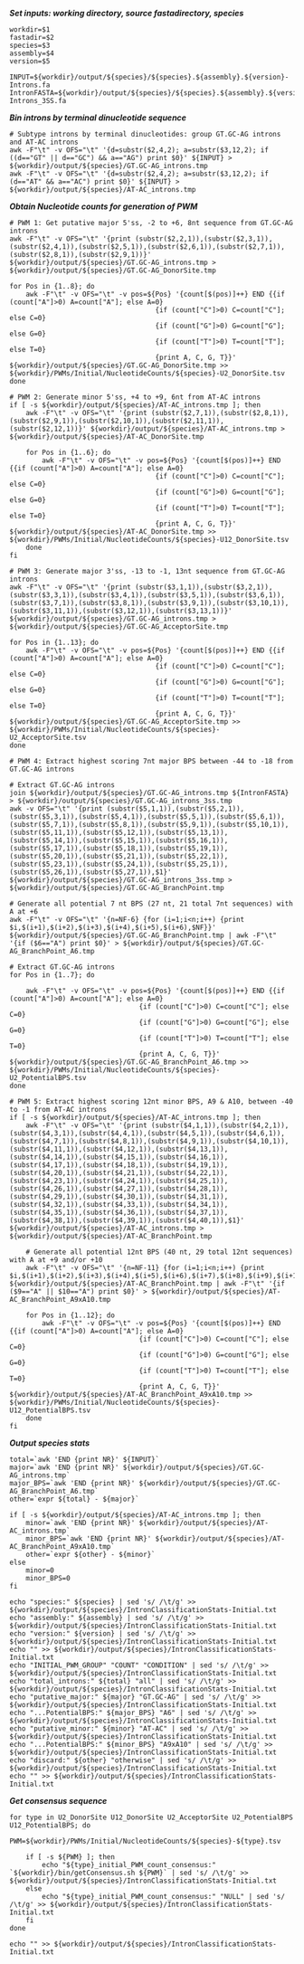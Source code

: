 ***Set inputs: working directory, source fastadirectory, species***

	workdir=$1
	fastadir=$2
	species=$3
	assembly=$4
	version=$5

	INPUT=${workdir}/output/${species}/${species}.${assembly}.${version}-Introns.fa
	IntronFASTA=${workdir}/output/${species}/${species}.${assembly}.${version}-Introns_3SS.fa

***Bin introns by terminal dinucleotide sequence***
	
	# Subtype introns by terminal dinucleotides: group GT.GC-AG introns and AT-AC introns
	awk -F"\t" -v OFS="\t" '{d=substr($2,4,2); a=substr($3,12,2); if ((d=="GT" || d=="GC") && a=="AG") print $0}' ${INPUT} > ${workdir}/output/${species}/GT.GC-AG_introns.tmp
	awk -F"\t" -v OFS="\t" '{d=substr($2,4,2); a=substr($3,12,2); if (d=="AT" && a=="AC") print $0}' ${INPUT} > ${workdir}/output/${species}/AT-AC_introns.tmp

***Obtain Nucleotide counts for generation of PWM***
	
	# PWM 1: Get putative major 5'ss, -2 to +6, 8nt sequence from GT.GC-AG introns
	awk -F"\t" -v OFS="\t" '{print (substr($2,2,1)),(substr($2,3,1)),(substr($2,4,1)),(substr($2,5,1)),(substr($2,6,1)),(substr($2,7,1)),(substr($2,8,1)),(substr($2,9,1))}' ${workdir}/output/${species}/GT.GC-AG_introns.tmp > ${workdir}/output/${species}/GT.GC-AG_DonorSite.tmp

	for Pos in {1..8}; do
		awk -F"\t" -v OFS="\t" -v pos=${Pos} '{count[$(pos)]++} END {{if (count["A"]>0) A=count["A"]; else A=0}
										{if (count["C"]>0) C=count["C"]; else C=0}
										{if (count["G"]>0) G=count["G"]; else G=0}
										{if (count["T"]>0) T=count["T"]; else T=0}
										{print A, C, G, T}}' ${workdir}/output/${species}/GT.GC-AG_DonorSite.tmp >> ${workdir}/PWMs/Initial/NucleotideCounts/${species}-U2_DonorSite.tsv
	done

	# PWM 2: Generate minor 5'ss, +4 to +9, 6nt from AT-AC introns
	if [ -s ${workdir}/output/${species}/AT-AC_introns.tmp ]; then
		awk -F"\t" -v OFS="\t" '{print (substr($2,7,1)),(substr($2,8,1)),(substr($2,9,1)),(substr($2,10,1)),(substr($2,11,1)),(substr($2,12,1))}' ${workdir}/output/${species}/AT-AC_introns.tmp > ${workdir}/output/${species}/AT-AC_DonorSite.tmp

		for Pos in {1..6}; do
			awk -F"\t" -v OFS="\t" -v pos=${Pos} '{count[$(pos)]++} END {{if (count["A"]>0) A=count["A"]; else A=0}
										{if (count["C"]>0) C=count["C"]; else C=0}
										{if (count["G"]>0) G=count["G"]; else G=0}
										{if (count["T"]>0) T=count["T"]; else T=0}
										{print A, C, G, T}}' ${workdir}/output/${species}/AT-AC_DonorSite.tmp >> ${workdir}/PWMs/Initial/NucleotideCounts/${species}-U12_DonorSite.tsv
		done
	fi

	# PWM 3: Generate major 3'ss, -13 to -1, 13nt sequence from GT.GC-AG introns
	awk -F"\t" -v OFS="\t" '{print (substr($3,1,1)),(substr($3,2,1)),(substr($3,3,1)),(substr($3,4,1)),(substr($3,5,1)),(substr($3,6,1)),(substr($3,7,1)),(substr($3,8,1)),(substr($3,9,1)),(substr($3,10,1)),(substr($3,11,1)),(substr($3,12,1)),(substr($3,13,1))}' ${workdir}/output/${species}/GT.GC-AG_introns.tmp > ${workdir}/output/${species}/GT.GC-AG_AcceptorSite.tmp

	for Pos in {1..13}; do
		awk -F"\t" -v OFS="\t" -v pos=${Pos} '{count[$(pos)]++} END {{if (count["A"]>0) A=count["A"]; else A=0}
										{if (count["C"]>0) C=count["C"]; else C=0}
										{if (count["G"]>0) G=count["G"]; else G=0}
										{if (count["T"]>0) T=count["T"]; else T=0}
										{print A, C, G, T}}' ${workdir}/output/${species}/GT.GC-AG_AcceptorSite.tmp >> ${workdir}/PWMs/Initial/NucleotideCounts/${species}-U2_AcceptorSite.tsv
	done

	# PWM 4: Extract highest scoring 7nt major BPS between -44 to -18 from GT.GC-AG introns
	
	# Extract GT.GC-AG introns
	join ${workdir}/output/${species}/GT.GC-AG_introns.tmp ${IntronFASTA} > ${workdir}/output/${species}/GT.GC-AG_introns_3ss.tmp
	awk -v OFS="\t" '{print (substr($5,1,1)),(substr($5,2,1)),(substr($5,3,1)),(substr($5,4,1)),(substr($5,5,1)),(substr($5,6,1)),(substr($5,7,1)),(substr($5,8,1)),(substr($5,9,1)),(substr($5,10,1)),(substr($5,11,1)),(substr($5,12,1)),(substr($5,13,1)),(substr($5,14,1)),(substr($5,15,1)),(substr($5,16,1)),(substr($5,17,1)),(substr($5,18,1)),(substr($5,19,1)),(substr($5,20,1)),(substr($5,21,1)),(substr($5,22,1)),(substr($5,23,1)),(substr($5,24,1)),(substr($5,25,1)),(substr($5,26,1)),(substr($5,27,1)),$1}' ${workdir}/output/${species}/GT.GC-AG_introns_3ss.tmp > ${workdir}/output/${species}/GT.GC-AG_BranchPoint.tmp

	# Generate all potential 7 nt BPS (27 nt, 21 total 7nt sequences) with A at +6
	awk -F"\t" -v OFS="\t" '{n=NF-6} {for (i=1;i<n;i++) {print $i,$(i+1),$(i+2),$(i+3),$(i+4),$(i+5),$(i+6),$NF}}' ${workdir}/output/${species}/GT.GC-AG_BranchPoint.tmp | awk -F"\t" '{if ($6=="A") print $0}' > ${workdir}/output/${species}/GT.GC-AG_BranchPoint_A6.tmp

	# Extract GT.GC-AG introns
	for Pos in {1..7}; do

		awk -F"\t" -v OFS="\t" -v pos=${Pos} '{count[$(pos)]++} END {{if (count["A"]>0) A=count["A"]; else A=0}
									{if (count["C"]>0) C=count["C"]; else C=0}
									{if (count["G"]>0) G=count["G"]; else G=0}
									{if (count["T"]>0) T=count["T"]; else T=0}
									{print A, C, G, T}}' ${workdir}/output/${species}/GT.GC-AG_BranchPoint_A6.tmp >> ${workdir}/PWMs/Initial/NucleotideCounts/${species}-U2_PotentialBPS.tsv
	done

	# PWM 5: Extract highest scoring 12nt minor BPS, A9 & A10, between -40 to -1 from AT-AC introns
	if [ -s ${workdir}/output/${species}/AT-AC_introns.tmp ]; then
		awk -F"\t" -v OFS="\t" '{print (substr($4,1,1)),(substr($4,2,1)),(substr($4,3,1)),(substr($4,4,1)),(substr($4,5,1)),(substr($4,6,1)),(substr($4,7,1)),(substr($4,8,1)),(substr($4,9,1)),(substr($4,10,1)),(substr($4,11,1)),(substr($4,12,1)),(substr($4,13,1)),(substr($4,14,1)),(substr($4,15,1)),(substr($4,16,1)),(substr($4,17,1)),(substr($4,18,1)),(substr($4,19,1)),(substr($4,20,1)),(substr($4,21,1)),(substr($4,22,1)),(substr($4,23,1)),(substr($4,24,1)),(substr($4,25,1)),(substr($4,26,1)),(substr($4,27,1)),(substr($4,28,1)),(substr($4,29,1)),(substr($4,30,1)),(substr($4,31,1)),(substr($4,32,1)),(substr($4,33,1)),(substr($4,34,1)),(substr($4,35,1)),(substr($4,36,1)),(substr($4,37,1)),(substr($4,38,1)),(substr($4,39,1)),(substr($4,40,1)),$1}' ${workdir}/output/${species}/AT-AC_introns.tmp > ${workdir}/output/${species}/AT-AC_BranchPoint.tmp

		# Generate all potential 12nt BPS (40 nt, 29 total 12nt sequences) with A at +9 and/or +10
		awk -F"\t" -v OFS="\t" '{n=NF-11} {for (i=1;i<n;i++) {print $i,$(i+1),$(i+2),$(i+3),$(i+4),$(i+5),$(i+6),$(i+7),$(i+8),$(i+9),$(i+10),$(i+11),$NF}}' ${workdir}/output/${species}/AT-AC_BranchPoint.tmp | awk -F"\t" '{if ($9=="A" || $10=="A") print $0}' > ${workdir}/output/${species}/AT-AC_BranchPoint_A9xA10.tmp

		for Pos in {1..12}; do
			awk -F"\t" -v OFS="\t" -v pos=${Pos} '{count[$(pos)]++} END {{if (count["A"]>0) A=count["A"]; else A=0}
									{if (count["C"]>0) C=count["C"]; else C=0}
									{if (count["G"]>0) G=count["G"]; else G=0}
									{if (count["T"]>0) T=count["T"]; else T=0}
									{print A, C, G, T}}' ${workdir}/output/${species}/AT-AC_BranchPoint_A9xA10.tmp >> ${workdir}/PWMs/Initial/NucleotideCounts/${species}-U12_PotentialBPS.tsv
		done
	fi

***Output species stats***

	total=`awk 'END {print NR}' ${INPUT}`
	major=`awk 'END {print NR}' ${workdir}/output/${species}/GT.GC-AG_introns.tmp`
	major_BPS=`awk 'END {print NR}' ${workdir}/output/${species}/GT.GC-AG_BranchPoint_A6.tmp`
	other=`expr ${total} - ${major}`

	if [ -s ${workdir}/output/${species}/AT-AC_introns.tmp ]; then
		minor=`awk 'END {print NR}' ${workdir}/output/${species}/AT-AC_introns.tmp`
		minor_BPS=`awk 'END {print NR}' ${workdir}/output/${species}/AT-AC_BranchPoint_A9xA10.tmp`
		other=`expr ${other} - ${minor}`
	else
		minor=0
		minor_BPS=0
	fi

	echo "species:" ${species} | sed 's/ /\t/g' >> ${workdir}/output/${species}/IntronClassificationStats-Initial.txt
	echo "assembly:" ${assembly} | sed 's/ /\t/g' >> ${workdir}/output/${species}/IntronClassificationStats-Initial.txt
	echo "version:" ${version} | sed 's/ /\t/g' >> ${workdir}/output/${species}/IntronClassificationStats-Initial.txt
	echo "" >> ${workdir}/output/${species}/IntronClassificationStats-Initial.txt
	echo "INITIAL_PWM_GROUP" "COUNT" "CONDITION" | sed 's/ /\t/g' >> ${workdir}/output/${species}/IntronClassificationStats-Initial.txt
	echo "total_introns:" ${total} "all" | sed 's/ /\t/g' >> ${workdir}/output/${species}/IntronClassificationStats-Initial.txt
	echo "putative_major:" ${major} "GT.GC-AG" | sed 's/ /\t/g' >> ${workdir}/output/${species}/IntronClassificationStats-Initial.txt
	echo "...PotentialBPS:" ${major_BPS} "A6" | sed 's/ /\t/g' >> ${workdir}/output/${species}/IntronClassificationStats-Initial.txt
	echo "putative_minor:" ${minor} "AT-AC" | sed 's/ /\t/g' >> ${workdir}/output/${species}/IntronClassificationStats-Initial.txt
	echo "...PotentialBPS:" ${minor_BPS} "A9xA10" | sed 's/ /\t/g' >> ${workdir}/output/${species}/IntronClassificationStats-Initial.txt
	echo "discard:" ${other} "otherwise" | sed 's/ /\t/g' >> ${workdir}/output/${species}/IntronClassificationStats-Initial.txt
	echo "" >> ${workdir}/output/${species}/IntronClassificationStats-Initial.txt

***Get consensus sequence***

	for type in U2_DonorSite U12_DonorSite U2_AcceptorSite U2_PotentialBPS U12_PotentialBPS; do
		PWM=${workdir}/PWMs/Initial/NucleotideCounts/${species}-${type}.tsv

		if [ -s ${PWM} ]; then
			echo "${type}_initial_PWM_count_consensus:" `${workdir}/bin/getConsensus.sh ${PWM}` | sed 's/ /\t/g' >> ${workdir}/output/${species}/IntronClassificationStats-Initial.txt
		else
			echo "${type}_initial_PWM_count_consensus:" "NULL" | sed 's/ /\t/g' >> ${workdir}/output/${species}/IntronClassificationStats-Initial.txt
		fi
	done

	echo "" >> ${workdir}/output/${species}/IntronClassificationStats-Initial.txt
